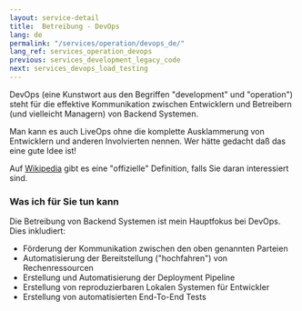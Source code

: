 ```yaml
---
layout: service-detail
title:  Betreibung - DevOps
lang: de
permalink: "/services/operation/devops_de/"
lang_ref: services_operation_devops
previous: services_development_legacy_code
next: services_devops_load_testing
---
```

DevOps (eine Kunstwort aus den Begriffen "development" und "operation") steht für die effektive Kommunikation zwischen Entwicklern und Betreibern (und vielleicht Managern) von Backend Systemen.

Man kann es auch LiveOps ohne die komplette Ausklammerung von Entwicklern und anderen Involvierten nennen. Wer hätte gedacht daß das eine gute Idee ist!

Auf [Wikipedia](https://de.wikipedia.org/wiki/DevOps) gibt es eine "offizielle" Definition, falls Sie daran interessiert sind.

### Was ich für Sie tun kann
Die Betreibung von Backend Systemen ist mein Hauptfokus bei DevOps. Dies inkludiert:
- Förderung der Kommunikation zwischen den oben genannten Parteien
- Automatisierung der Bereitstellung ("hochfahren") von Rechenressourcen
- Erstellung und Automatisierung der Deployment Pipeline
- Erstellung von reproduzierbaren Lokalen Systemen für Entwickler
- Erstellung von automatisierten End-To-End Tests
